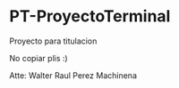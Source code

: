 # PT-ProyectoTerminal
 Proyecto para titulacion
 
 No copiar plis :) 
 
 Atte: Walter Raul Perez Machinena 

